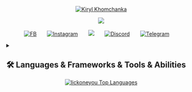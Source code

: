   <p align="center">
  <a href="https://github.com/lickoneyou">
    <img src="https://readme-typing-svg.demolab.com?font=Tillana&size=30&duration=1&color=CF3229&center=true&repeat=false&width=435&lines=Kiryl+Khomchanka" alt="Kiryl Khomchanka" /></a>
</p>
<p align="center">
  <a href="https://github.com/lickoneyou">
    <img src="https://readme-typing-svg.demolab.com?font=Tillana&pause=1000&color=CF3229&center=true&width=435&lines=Front-end+web+developer;Nice+to+meet+you" /></a>
</p>

<!-- Social icons section -->
<p align="center">
  <a href="https://www.facebook.com/richard.durex.5"><img width="32px" alt="FB" title="FB" src="https://cdn-user-icons.flaticon.com/98123/98123763/1680259890340.svg?token=exp=1680260789~hmac=c30dfe58c98b9a2bd03dc56f5e9c1080"/></a>
  &#8287;&#8287;&#8287;&#8287;&#8287;
  <a href="https://www.instagram.com/dick_durex/"><img width="32px" alt="Instagram" title="Instagram" src="https://cdn-user-icons.flaticon.com/98123/98123763/1680259764225.svg?token=exp=1680260771~hmac=2e6c65a78d1824be5f303b9a00f3645a"/></a>
  &#8287;&#8287;&#8287;&#8287;&#8287;
  <a href="" alt="IN" title="IN"><img width="32px" src="https://cdn-user-icons.flaticon.com/98123/98123763/1680259862907.svg?token=exp=1680260771~hmac=a80acff878086ce8e2713ddfef6d1144"/></a>
  &#8287;&#8287;&#8287;&#8287;&#8287;
  <a href="https://discord.gg/lickoneyou#1156"><img width="32px" alt="Discord" title="Discord" src="https://cdn-user-icons.flaticon.com/98123/98123763/1680260290960.svg?token=exp=1680261190~hmac=07dac70375f371568de02813b9af252b"></a>
  &#8287;&#8287;&#8287;&#8287;&#8287;
  <a href="https://t.me/GoodFellaOnWeek"><img width="32px" alt="Telegram" title="Telegram" src="https://cdn-user-icons.flaticon.com/98123/98123763/1680260274170.svg?token=exp=1680261180~hmac=61a349a1af497e23783cd11da4203b36"/></a>
  &#8287;&#8287;&#8287;&#8287;&#8287;
<br/>

<details> 
  <summary><h2>🛠️ Languages & Frameworks & Tools & Abilities</h2></summary>
  <div >
  <img src="https://github.com/devicons/devicon/blob/master/icons/css3/css3-plain-wordmark.svg"  title="CSS3" alt="CSS" width="40" height="40"/>&nbsp;
  <img src="https://github.com/devicons/devicon/blob/master/icons/html5/html5-original.svg" title="HTML5" alt="HTML" width="40" height="40"/>&nbsp;
  <img src="https://github.com/devicons/devicon/blob/master/icons/javascript/javascript-original.svg" title="JavaScript" alt="JavaScript" width="40" height="40"/>&nbsp;
  <img src="https://raw.githubusercontent.com/devicons/devicon/1119b9f84c0290e0f0b38982099a2bd027a48bf1/icons/mocha/mocha-plain.svg" title="mocha" alt="mocha" width="40" height="40"/>&nbsp;
  <img src="https://raw.githubusercontent.com/devicons/devicon/1119b9f84c0290e0f0b38982099a2bd027a48bf1/icons/figma/figma-original.svg" title="Figma" alt="Figma" width="40" height="40"/>&nbsp;
  <img src="https://raw.githubusercontent.com/devicons/devicon/1119b9f84c0290e0f0b38982099a2bd027a48bf1/icons/bootstrap/bootstrap-original.svg" title="bootstrap" alt="bootstrap" width="40" height="40"/>&nbsp;
  <img src="https://raw.githubusercontent.com/devicons/devicon/1119b9f84c0290e0f0b38982099a2bd027a48bf1/icons/sass/sass-original.svg" title="SASS"  alt="SASS" width="40" height="40"/>&nbsp;
  <img src="https://github.com/devicons/devicon/blob/master/icons/git/git-original-wordmark.svg" title="Git" **alt="Git" width="40" height="40"/>
</div>
</details>
<div width="100%" align="center"> 
  <a href="https://github.com/anuraghazra/github-readme-stats"><img alt="lickoneyou Top Languages" src="https://github-readme-stats.vercel.app/api/top-langs/?username=lickoneyou&show_icons=true&include_all_commits=true&count_private=true&theme=react&hide_border=true&bg_color=1F222E&title_color=CF3229&icon_color=F8D866" height="300px"/></a>
  <br/>
</div>
  
  
